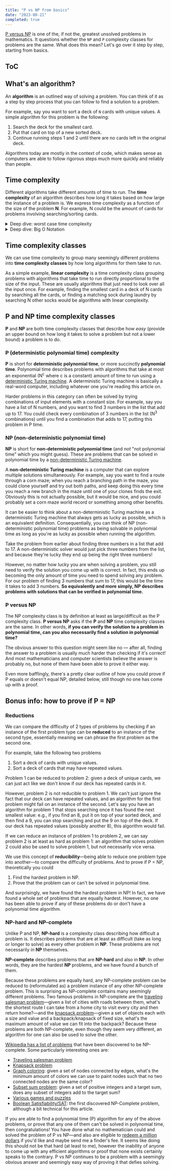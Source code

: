 ```yaml
---
title: "P vs NP from basics"
date: "2023-08-21"
completed: true
---
```


[P versus NP](https://en.wikipedia.org/wiki/P_versus_NP_problem) is one of the, if not the, greatest unsolved problems in mathematics. It questions whether the `NP` and `P` complexity classes for problems are the same. What does this mean? Let's go over it step by step, starting from basics.

## ToC

## What's an algorithm?

An **algorithm** is an outlined way of solving a problem. You can think of it as a step by step process that you can follow to find a solution to a problem.

For example, say you want to sort a deck of `N` cards with unique values. A simple algorithm for this problem is the following:

1. Search the deck for the smallest card.
2. Put that card on top of a new sorted deck.
3. Continue running steps 1 and 2 until there are no cards left in the original deck.

Algorithms today are mostly in the context of code, which makes sense as computers are able to follow rigorous steps much more quickly and reliably than people.

## Time complexity

Different algorithms take different amounts of time to run. The **time complexity** of an algorithm describes how long it takes based on how large the instance of a problem is. We express time complexity as a function of the size of the problem **N**. For example, N could be the amount of cards for problems involving searching/sorting cards.

<details>
<summary>Deep dive: worst case time complexity</summary>

Computer scientists are often particularly interested in the **worst case time complexity** of an algorithm — that is, how long it takes to run it based on the worst/unluckiest possible input.

For example, given the problem again to sort a deck of cards, say each time we search the deck for the smallest card we stop searching if we find a card with value exactly 1 greater than the card at the top of our sorted deck. For example, if the top card our sorted deck is a `2`, and we find a `3` in the original deck, we know this is the next card and can stop searching.

A particularly difficult input to this problem, and the one we'd use to determine the worst case time complexity, is a deck of cards that is in reverse order; each time we search the deck, we have to go through the entire deck to find the next smallest card!

</details>

<details>
<summary>Deep dive: Big O Notation</summary>

The time complexity of an algorithm is usually expressed in [Big-O notation](https://www.khanacademy.org/computing/computer-science/algorithms/asymptotic-notation/a/big-o-notation). This is shown as O(f(N)). Our algorithm to sort cards would be O(N<sup>2</sup>): we have to search a deck of N cards to get the smallest card N times. As another example, finding the smallest card in a deck would be O(N): look at every card and keep track of the smallest.

For sorting, in actuality the size of the deck decreases each time we search it, meaning on average we're only searching a deck of N/2 cards. However, big O notation doesn't care about coefficients like 1/2, and we basically round N/2 up to N in the expression of the complexity.

</details>

## Time complexity classes

We can use time complexity to group many seemingly different problems into **time complexity classes** by how long algorithms for them take to run.

As a simple example, **linear complexity** is a time complexity class grouping problems with algorithms that take time to run directly proportional to the size of the input. These are usually algorithms that just need to look over all the input once. For example, finding the smallest card in a deck of N cards by searching all the cards, or finding a matching sock during laundry by searching N other socks would be algorithms with linear complexity.

## P and NP time complexity classes

**P** and **NP** are both time complexity classes that describe how _easy_ (provide an upper bound on how long it takes to solve a problem but not a lower bound) a problem is to do.

### P (deterministic polynomial time) complexity

**P** is short for **deterministic polynomial time**\, or more succinctly **polynomial time**. Polynomial time describes problems with algorithms that take at most an exponential (N<sup>c</sup> where c is a constant) amount of time to run using a [deterministic Turing machine](https://en.wikipedia.org/wiki/Turing_machine). A deterministic Turing machine is basically a real-word computer, including whatever one you're reading this article on.

Harder problems in this category can often be solved by trying combinations of input elements with a constant size. For example, say you have a list of N numbers, and you want to find 3 numbers in the list that add up to 17. You could check every combination of 3 numbers in the list (N<sup>3</sup> combinations) until you find a combination that adds to 17, putting this problem in P time.

### NP (non-deterministic polynomial time)

**NP** is short for **non-deterministic polynomial time** (and _not_ "not polynomial time" which you might guess). These are problems that can be solved in polynomial time by a [non-deterministic Turing machine](https://en.wikipedia.org/wiki/Nondeterministic_Turing_machine).

A **non-deterministic Turing machine** is a computer that can explore multiple solutions simultaneously. For example, say you want to find a route through a corn maze; when you reach a branching path in the maze, you could clone yourself and try out both paths, and keep doing this every time you reach a new branch in the maze until one of your clones finds the exit. Obviously this is not actually possible, but it would be nice, and you could probably set a corn maze world record or something among other benefits.

It can be easier to think about a non-deterministic Turing machine as a deterministic Turing machine that always gets as lucky as possible, which is an equivalent definition. Consequentially, you can think of NP (non-deterministic polynomial time) problems as being solvable in polynomial time as long as you're as lucky as possible when running the algorithm.

Take the problem from earlier about finding three numbers in a list that add to 17. A non-deterministic solver would just pick three numbers from the list, and because they're lucky they end up being the right three numbers!

However, no matter how lucky you are when solving a problem, you still need to verify the solution you come up with is correct. In fact, this ends up becoming the only amount of time you need to spend solving any problem. For our problem of finding 3 numbers that sum to 17, this would be the time it takes to add 3 numbers. **So equivalently and more simply, NP describes problems with solutions that can be verified in polynomial time.**

### P versus NP

The NP complexity class is by definition at least as large/difficult as the P complexity class. **P versus NP** asks if the **P** and **NP** time complexity classes are the same. In other words, **if you can verify the solution to a problem in polynomial time, can you also necessarily find a solution in polynomial time?**

The obvious answer to this question might seem like no — after all, finding the answer to a problem is usually much harder than checking if it's correct! And most mathematicians and computer scientists believe the answer is probably no, but none of them have been able to prove it either way.

Even more bafflingly, there's a pretty clear outline of how you could prove if P equals or doesn't equal NP, detailed below, still though no one has come up with a proof.

## Bonus info: how to prove if P = NP

### Reductions

We can compare the difficulty of 2 types of problems by checking if an instance of the first problem type can be **reduced** to an instance of the second type, essentially meaning we can phrase the first problem as the second one.

For example, take the following two problems

1. Sort a deck of cards with unique values.
2. Sort a deck of cards that may have repeated values.

Problem 1 can be reduced to problem 2: given a deck of unique cards, we can just act like we don't know if our deck has repeated cards in it.

However, problem 2 is not reducible to problem 1. We can't just ignore the fact that our deck can have repeated values, and an algorithm for the first problem might fail on an instance of the second. Let's say you have an algorithm for problem 1 that stops searching once it has found the next smallest value: e.g., if you find an 8, put it on top of your sorted deck, and then find a 9, you can stop searching and put the 9 on top of the deck. If our deck has repeated values (possibly another 8), this algorithm would fail.

If we can reduce an instance of problem 1 to problem 2, we can say problem 2 is at least as hard as problem 1: an algorithm that solves problem 2 could also be used to solve problem 1, but not necessarily vice versa.

We use this concept of **reducibility**—being able to reduce one problem type into another—to compare the difficulty of problems. And to prove if P = NP, theoretically you could

1. Find the hardest problem in NP.
2. Prove that the problem can or can't be solved in polynomial time.

And surprisingly, we have found the hardest problem in NP! In fact, we have found a whole set of problems that are equally hardest. However, no one has been able to prove if any of these problems do or don't have a polynomial time algorithm.

### NP-hard and NP-complete

Unlike P and NP, **NP-hard** is a complexity class describing how difficult a problem is. It describes problems that are at least as difficult (take as long or longer to solve) as every other problem in **NP**. These problems are not necessarily in **NP** themselves.

**NP-complete** describes problems that are **NP-hard** and also in **NP**. In other words, they are the hardest **NP** problems, and we have found a bunch of them.

Because these problems are equally hard, any NP-complete problem can be reduced to (reformulated as) a problem instance of any other NP-complete problem. This is surprising as NP-complete contains many seemingly different problems. Two famous problems in NP-complete are the [traveling salesman problem](https://en.wikipedia.org/wiki/Travelling_salesman_problem)—given a list of cities with roads between them, what's the shortest route I can take from a home city to visit every city and then return home?—and the [knapsack problem](https://en.wikipedia.org/wiki/Knapsack_problem)—given a set of objects each with a size and value and a backpack/knapsack of fixed size, what's the maximum amount of value we can fit into the backpack? Because these problems are both NP-complete, even though they seem very different, an algorithm for one can also be used to solve the other.

[Wikipedia has a list of problems](https://en.wikipedia.org/wiki/List_of_NP-complete_problems) that have been discovered to be NP-complete. Some particularly interesting ones are:

- [Traveling salesman problem](https://en.wikipedia.org/wiki/Travelling_salesman_problem)
- [Knapsack problem](https://en.wikipedia.org/wiki/Knapsack_problem)
- [Graph coloring](https://en.wikipedia.org/wiki/Graph_coloring#Vertex_coloring): given a set of nodes connected by edges, what's the minimum amount of colors we can use to paint nodes such that no two connected nodes are the same color?
- [Subset sum problem](https://en.wikipedia.org/wiki/Subset_sum_problem): given a set of positive integers and a target sum, does any subset of integers add to the target sum?
- [Various games and puzzles](https://en.wikipedia.org/wiki/List_of_NP-complete_problems#Games_and_puzzles)
- [Boolean Satisfiability/SAT](https://en.wikipedia.org/wiki/Boolean_satisfiability_problem): the first discovered NP-Complete problem, although a bit technical for this article.

If you are able to find a polynomial time (P) algorithm for any of the above problems, or prove that any one of them can't be solved in polynomial time, then congratulations! You have done what no mathematician could and solved the problem of P vs NP—and also are eligible to [redeem a million dollars](https://www.claymath.org/millennium-problems/) if you'd like and maybe send me a finder's fee. It seems like doing this should not be that hard (at least to me), however the inability of anyone to come up with any efficient algorithms or proof that none exists certainly speaks to the contrary. P vs NP continues to be a problem with a seemingly obvious answer and seemingly easy way of proving it that defies solving.
